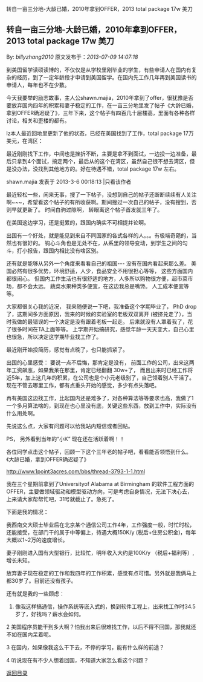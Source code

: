 转自一亩三分地-大龄已婚，2010年拿到OFFER，2013 total package 17w 美刀
## 转自一亩三分地-大龄已婚，2010年拿到OFFER，2013 total package 17w 美刀

By: *billyzhang2010* 原文发布于：*2013-07-09 14:07:18*

到美国留学读硕读博的，不仅仅是从学校里刚毕业的学生，有些申请人在国内有复杂的经历，到了一定年龄段才申请到美国留学。在国内先工作几年再到美国读书的申请人，每年也不在少数。

今天我要举的励志故事，主人公shawn.majia，2010年拿到了offer，很犹豫是否要放弃国内四年的积累和妻子稳定的工作，在一亩三分地里发了帖子《大龄已婚，拿到OFFER确迟疑了》，三年下来，这个帖子有四百几十层楼高，里面有各种各样讨论，相关和歪楼的都有。

lz本人最近回地里更新了他的状态，已经在美国找到了工作，total
package 17万美元，在湾区：

最近刚刚找下工作，中间也是挫折不断，主要是拿不到面试，一边投一边准备，最后只拿到4个面试，搞定两个，最后从的这个在湾区，虽然自己很不想去湾区，但是没办法，没找到其他地方的。好在待遇不错，total package 17w 左右。

 

shawn.majia 
发表于 2013-3-6 00:18:13 |只看该作者

最近轻松一些，闲来无事，搜了一下帖子，没想到自己的帖子还断断续续有人关注啊~~~，希望看这个帖子的有所收获啊。期间搜过一次自己的帖子，没有搜到，否则早就更新了。
时间白驹过隙啊，
转眼离这个帖子首发就三年了。

在美国这边学习，还是挺累的，跟国内确实不可相提并论啊。

出国有一个好处，就是能见到来自不同国家的各式各样的人。。。有极端奇葩的，当然也有很好的。
钩心斗角也是无处不在，从系里的领导变动，到学生之间的勾斗，打小报告，跟国内相比没有啥区别。

还有就是能够从另外一个角度来看看自己的祖国--- 
没有在国内看起来那么差。
美国必然有很多优势，环境舒适，人少，食品安全不用很担心等等，
这些方面国内都很闹心。
但国内工作生活也有很舒适的地方，人多所以购物很方便，超市菜市场，都不会太远。
蔬菜水果种类多便宜，在这边我总是嘴馋。
人工成本便宜等等。

 

大家都很关心我的近况，
我来随便说一下吧，我准备这个学期毕业了， PhD drop了，这期间多方面原因，我来的时候的实验室的老板双双离开
(被挤兑走了），当时我做的最错误的一个决定是没有跟着老板一起走。
后来就没有人罩着我了，花了很多时间在TA上面等等。
上学期开始搞研究，感觉年龄一天天变大，自己心里也很急，所以决定这学期毕业找工作了。

最近刚开始投简历，感觉有点晚了，也只能抓紧了。

 

出国的心里感受：
要说一点不后悔，那肯定是没有，
前面工作的公司，出来这两年工资飙涨，如果我呆在那里，肯定已经翻翻 30w+了，
而且出来时已经工作将近5年，加上这几年的积累，在公司也是个小元老级别了，自己领着别人干活了。现在不管去哪里工作，都有点重头开始的感觉，多少有点失落吧。

再有美国这边找工作，比起国内还是难多了，对各种算法等等要求也高，我做了1一个多月算法啥的，到现在也心里没有底，关键这些东西，放到工作中，实际没有什么用处啊。

 

先说这么点，大家有问题可以给我站内短信或者回帖。

PS，
另外看到当年的“小K”
现在还在活跃着啊！！

 

各位同学点击这个帖子，回顾一下这个三年老的帖子吧，看看能否领悟到什么。《大龄已婚，拿到OFFER确迟疑了》 

http://www.1point3acres.com/bbs/thread-3793-1-1.html 

我在三个星期前拿到了Universityof Alabama at Birmingham 
的软件工程方面的OFFER，主要做领域驱动和模型驱动方向，可是考虑自身情况，无法下决心去，上来请大家帮帮忙吧，31号就截止了。急死了。 

下面是我的情况：

 我西南交大硕士毕业后在北京某个通信公司工作4年，工作强度一般，时忙时松，还能接受，在部门干的属于中等偏上，待遇大概150K/y
(税后+住房公积金)，每年大概以1~2万的速度增长。 

妻子刚刚进入国有大型银行，比较忙，明年收入大约是100K/y 
（税后+福利等）,增长未知。 

放弃妻子现在稳定的工作和我四年的工作积累，感觉有点可惜。另外就是我俩马上都30岁了。目前还没有孩子。

 

还有就是我的一些顾虑：

1. 像我这样搞通信，操作系统等嵌入式的，换到软件工程上，出来找工作时34.5岁了，好找吗？薪水会如何。

 

2
美国程序员能干到多大啊？怕我出来后很难找工作，以后不得不回国，那我就还不如在国内呆着呢。

 

3 在国内，如果像我这么干下去，不停的学习，能有什么样的前途？

 

4 听说现在有不少人想着回国，不知道大家怎么看这个问题？

 

 

[返回目录](index.html)
